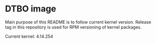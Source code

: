 # DTBO image

Main purpose of this README is to follow current kernel version. Release tag in this repository is used for RPM versioning of kernel packages.

Current kernel: 4.14.254
